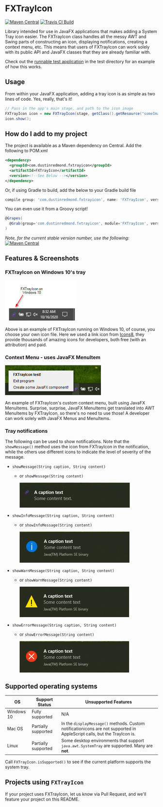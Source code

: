 # FXTrayIcon

[![Maven Central](https://img.shields.io/maven-central/v/com.dustinredmond.fxtrayicon/FXTrayIcon.svg?label=Maven%20Central)](https://search.maven.org/search?q=g:%22com.dustinredmond.fxtrayicon%22%20AND%20a:%22FXTrayIcon%22)
[![Travis CI Build](https://travis-ci.com/dustinkredmond/FXTrayIcon.svg?branch=main)](https://travis-ci.com/dustinkredmond/FXTrayIcon)

Library intended for use in JavaFX applications that makes adding a System Tray icon easier.
The FXTrayIcon class handles all the messy AWT and Swing parts of constructing an icon, 
displaying notifications, creating a context menu, etc. This means that users of FXTrayIcon can
work solely with its public API and JavaFX classes that they are already familiar with.

Check out the [runnable test application](./src/test/java/com/dustinredmond/fxtrayicon/RunnableTest.java) in the test directory for an example of how this works. 


## Usage

From within your JavaFX application, adding a tray icon is as simple as two lines of code.
Yes, really, that's it!

```java
// Pass in the app's main stage, and path to the icon image
FXTrayIcon icon = new FXTrayIcon(stage, getClass().getResource("someImageFile.png"));
icon.show();
```


## How do I add to my project 

The project is available as a Maven dependency on Central. Add the following to POM.xml

```xml
<dependency>
  <groupId>com.dustinredmond.fxtrayicon</groupId>
  <artifactId>FXTrayIcon</artifactId>
  <version><!--See Below --></version>
</dependency>
```

Or, if using Gradle to build, add the below to your Gradle build file

```groovy
compile group: 'com.dustinredmond.fxtrayicon', name: 'FXTrayIcon', version: '<see below>'
```

You can even use it from a Groovy script!

```groovy
@Grapes(
  @Grab(group='com.dustinredmond.fxtrayicon', module='FXTrayIcon', version='<see below>')
)
```

*Note, for the current stable version number, use the following:*
[![Maven Central](https://img.shields.io/maven-central/v/com.dustinredmond.fxtrayicon/FXTrayIcon.svg?label=Maven%20Central)](https://search.maven.org/search?q=g:%22com.dustinredmond.fxtrayicon%22%20AND%20a:%22FXTrayIcon%22)


## Features & Screenshots


### FXTrayIcon on Windows 10's tray

![FXTrayIcon example](./img/fxtrayicon-1.png)

Above is an example of FXTrayIcon running on Windows 10, of course, you choose your own icon file.
Here we used a link icon from [Icons8](https://www.icons8.com), they provide thousands of amazing
 icons for developers, both free (with an attribution) and paid.


### Context Menu - uses JavaFX MenuItem

![FXTrayIcon menu example](./img/fxtrayicon-2.png)

An example of FXTrayIcon's custom context menu, built using JavaFX MenuItems.
Surprise, surprise, JavaFX MenuItems get translated into AWT MenuItems by FXTrayIcon,
so there's no need to use those! A developer can work solely with JavaFX Menus and MenuItems.


### Tray notifications

The following can be used to show notifications. Note that the `showMessage()` method
uses the icon from FXTrayIcon in the notification, while the others use different icons
to indicate the level of severity of the message.

  - `showMessage(String caption, String content)`
    - or `showMessage(String content)`
      
      ![showMessage](./img/showDefault.png)

  - `showInfoMessage(String caption, String content)`
    - or `showInfoMessage(String content)`
      
      ![showInfoMessage](./img/showInfo.png)

  - `showWarnMessage(String caption, String content)`
    - or `showWarnMessage(String content)`
      
      ![showWarnMessage](./img/showWarn.png)

  - `showErrorMessage(String caption, String content)`
    - or `showErrorMessage(String content)`
      
      ![showErrorMessage](./img/showError.png)


## Supported operating systems

| OS         | Support Status      | Unsupported Features                                                                                                      |
|------------|---------------------|---------------------------------------------------------------------------------------------------------------------------|
| Windows 10 | Fully supported     | N/A                                                                                                                       |
| Mac OS     | Partially supported | In the `displayMessage()` methods. Custom notificationicons are not supported in AppleScript calls, but the TrayIcon is.  |
| Linux      | Partially supported | Some desktop environments that support `java.awt.SystemTray` are supported. Many are **not**.                             |


Call `FXTrayIcon.isSupported()` to see if the current platform
supports the system tray.


## Projects using `FXTrayIcon`

If your project uses FXTrayIcon, let us know via Pull Request, and we'll feature your project on this README.
